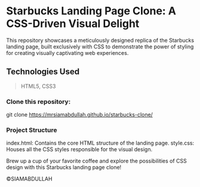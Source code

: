 # Starbucks Landing Page Clone: A CSS-Driven Visual Delight

This repository showcases a meticulously designed replica of the Starbucks landing page, built exclusively with CSS to demonstrate the power of styling for creating visually captivating web experiences.

## Technologies Used
> HTML5,
> CSS3

### Clone this repository:
git clone https://mrsiamabdullah.github.io/starbucks-clone/

### Project Structure
index.html: Contains the core HTML structure of the landing page.
style.css: Houses all the CSS styles responsible for the visual design.

Brew up a cup of your favorite coffee and explore the possibilities of CSS design with this Starbucks landing page clone!



©SIAMABDULLAH
